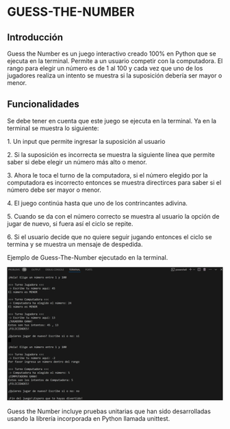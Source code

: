 # GUESS-THE-NUMBER
 
## Introducción

<p>Guess the Number es un juego interactivo creado 100% en Python que se ejecuta en la terminal. Permite a un usuario competir con la computadora. El rango para elegir un número es de 1 al 100 y cada vez que uno de los jugadores realiza un intento se muestra si la suposición debería ser mayor o menor.</p>


## Funcionalidades

<p>Se debe tener en cuenta que este juego se ejecuta en la terminal. Ya en la terminal se muestra lo siguiente:</p>

<p>1. Un input que permite ingresar la suposición al usuario</p>
<p>2. Si la suposición es incorrecta se muestra la siguiente línea que permite saber si debe elegir un número más alto o menor.</p>
<p>3. Ahora le toca el turno de la computadora, si el número elegido por la computadora es incorrecto entonces se muestra directirces para saber si el número debe ser mayor o menor.</p>
<p>4. El juego continúa hasta que uno de los contrincantes adivina.</p>
<p>5. Cuando se da con el número correcto se muestra al usuario la opción de jugar de nuevo, si fuera así el ciclo se repite.</p>
<p>6. Si el usuario decide que no quiere seguir jugando entonces el ciclo se termina y se muestra un mensaje de despedida.</p>

<p>Ejemplo de Guess-The-Number ejecutado en la terminal.</p>

![guess-the-number-executed-in-the-terminal](images/guess-the-number.png)

<p>Guess the Number incluye pruebas unitarias que han sido desarrolladas usando la librería incorporada en Python llamada unittest.</p>


